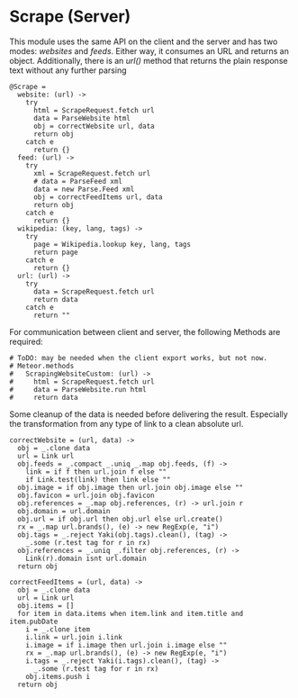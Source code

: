 # Scrape (Server)

This module uses the same API on the client and the server and has two modes:
*websites* and *feeds*. Either way, it consumes an URL and returns an object.
Additionally, there is an *url()* method that returns the plain response text
without any further parsing

    @Scrape =
      website: (url) ->
        try
          html = ScrapeRequest.fetch url
          data = ParseWebsite html
          obj = correctWebsite url, data
          return obj
        catch e
          return {}
      feed: (url) ->
        try
          xml = ScrapeRequest.fetch url
          # data = ParseFeed xml
          data = new Parse.Feed xml
          obj = correctFeedItems url, data
          return obj
        catch e
          return {}
      wikipedia: (key, lang, tags) ->
        try
          page = Wikipedia.lookup key, lang, tags
          return page
        catch e
          return {}
      url: (url) ->
        try
          data = ScrapeRequest.fetch url
          return data
        catch e
          return ""

For communication between client and server, the following Methods are required:

    # ToDO: may be needed when the client export works, but not now.
    # Meteor.methods
    #   ScrapingWebsiteCustom: (url) ->
    #     html = ScrapeRequest.fetch url
    #     data = ParseWebsite.run html
    #     return data

Some cleanup of the data is needed before delivering the result. Especially
the transformation from any type of link to a clean absolute url.

    correctWebsite = (url, data) ->
      obj = _.clone data
      url = Link url
      obj.feeds = _.compact _.uniq _.map obj.feeds, (f) ->
        link = if f then url.join f else ""
        if Link.test(link) then link else ""
      obj.image = if obj.image then url.join obj.image else ""
      obj.favicon = url.join obj.favicon
      obj.references = _.map obj.references, (r) -> url.join r
      obj.domain = url.domain
      obj.url = if obj.url then obj.url else url.create()
      rx = _.map url.brands(), (e) -> new RegExp(e, "i")
      obj.tags = _.reject Yaki(obj.tags).clean(), (tag) ->
        _.some (r.test tag for r in rx)
      obj.references = _.uniq _.filter obj.references, (r) ->
        Link(r).domain isnt url.domain
      return obj

    correctFeedItems = (url, data) ->
      obj = _.clone data
      url = Link url
      obj.items = []
      for item in data.items when item.link and item.title and item.pubDate
        i = _.clone item
        i.link = url.join i.link
        i.image = if i.image then url.join i.image else ""
        rx = _.map url.brands(), (e) -> new RegExp(e, "i")
        i.tags = _.reject Yaki(i.tags).clean(), (tag) ->
          _.some (r.test tag for r in rx)
        obj.items.push i
      return obj